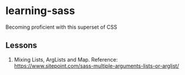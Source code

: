 # learning-sass
Becoming proficient with this superset of CSS

## Lessons
1. Mixing Lists, ArgLists and Map.
  Reference: https://www.sitepoint.com/sass-multiple-arguments-lists-or-arglist/
